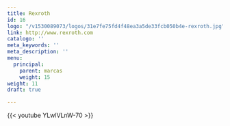 ```yaml
---
title: Rexroth
id: 16
logo: "/v1530089073/logos/31e7fe75fd4f48ea3a5de33fcb050b4e-rexroth.jpg"
link: http://www.rexroth.com
catalogo: ''
meta_keywords: ''
meta_description: ''
menu:
  principal:
    parent: marcas
    weight: 15
weight: 11
draft: true

---
```

{{< youtube YLwlVLnW-70 >}}